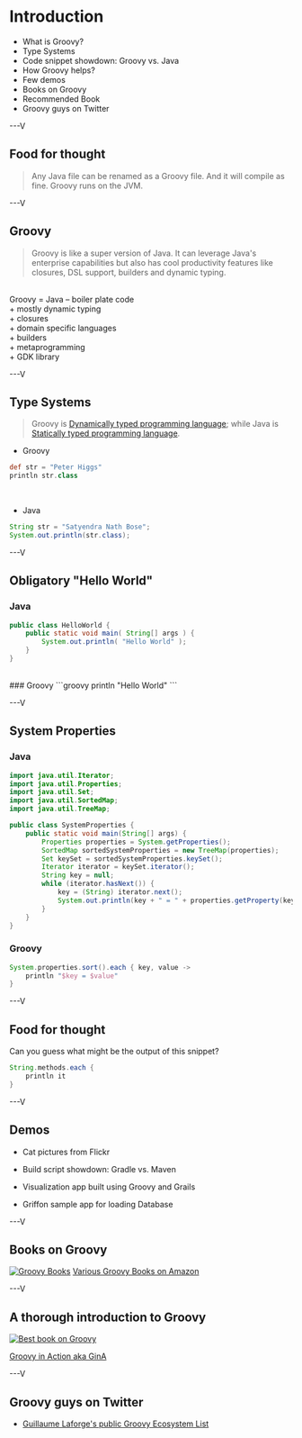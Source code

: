 # Introduction

* What is Groovy?
* Type Systems
* Code snippet showdown: Groovy vs. Java
* How Groovy helps?
* Few demos
* Books on Groovy
* Recommended Book
* Groovy guys on Twitter

---V

## Food for thought
> Any Java file can be renamed as a Groovy file. And it will compile as fine.
> Groovy runs on the JVM.

---V

## Groovy
> Groovy is like a super version of Java. It can leverage Java's enterprise capabilities but also has cool productivity features like closures, DSL support, builders and dynamic typing.

<br>
Groovy = Java – boiler plate code<br>
              + mostly dynamic typing<br>
              + closures<br>
              + domain specific languages<br>
              + builders<br>
              + metaprogramming<br>
              + GDK library<br>

---V

## Type Systems
> Groovy is [Dynamically typed programming language](http://en.wikipedia.org/wiki/Dynamic_programming_language); while Java is [Statically typed programming language](http://en.wikipedia.org/wiki/Type_system#Static_type-checking).

* Groovy

```groovy
def str = "Peter Higgs"
println str.class
```

<br>

* Java

```java
String str = "Satyendra Nath Bose";
System.out.println(str.class);
```

---V

## Obligatory "Hello World"

### Java
```java
public class HelloWorld {
	public static void main( String[] args ) {
		System.out.println( "Hello World" );
	}
}
```
<br>
### Groovy
```groovy
println "Hello World"
```

---V
## System Properties
### Java
```java
import java.util.Iterator;
import java.util.Properties;
import java.util.Set;
import java.util.SortedMap;
import java.util.TreeMap;

public class SystemProperties {
    public static void main(String[] args) {
        Properties properties = System.getProperties();
        SortedMap sortedSystemProperties = new TreeMap(properties);
        Set keySet = sortedSystemProperties.keySet();
        Iterator iterator = keySet.iterator();
        String key = null;
        while (iterator.hasNext()) {
            key = (String) iterator.next();
            System.out.println(key + " = " + properties.getProperty(key));
        }
    }
}
```

### Groovy
```groovy
System.properties.sort().each { key, value ->
    println "$key = $value"
}
```

---V

## Food for thought
Can you guess what might be the output of this snippet?
```groovy
String.methods.each {
    println it
}
```

---V

## Demos

* Cat pictures from Flickr

* Build script showdown: Gradle vs. Maven

* Visualization app built using Groovy and Grails

* Griffon sample app for loading Database

---V

## Books on Groovy
[![Groovy Books](https://raw.github.com/P7h/P7h.github.io/master/Groovy/img/Groovy_Books.png)](http://www.amazon.com/s/ref=sr_il_ti_stripbooks?rh=n%3A283155%2Ck%3Agroovy+programming&lo=stripbooks)
[Various Groovy Books on Amazon](http://www.amazon.com/s/ref=sr_il_ti_stripbooks?rh=n%3A283155%2Ck%3Agroovy+programming&lo=stripbooks)

---V

## A thorough introduction to Groovy

[![Best book on Groovy](https://raw.github.com/P7h/P7h.github.io/master/Groovy/img/GinA.png)](http://www.manning.com/koenig)

[Groovy in Action aka GinA](http://www.manning.com/koenig)

---V

## Groovy guys on Twitter

* [Guillaume Laforge's public Groovy Ecosystem List](https://twitter.com/glaforge/groovy-ecosystem/members)
